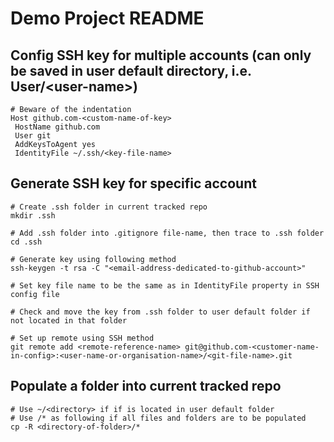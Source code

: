 # Demo Project README

## Config SSH key for multiple accounts (can only be saved in user default directory, i.e. User/\<user-name\>)

```
# Beware of the indentation
Host github.com-<custom-name-of-key>
 HostName github.com
 User git
 AddKeysToAgent yes
 IdentityFile ~/.ssh/<key-file-name>
```

## Generate SSH key for specific account

```
# Create .ssh folder in current tracked repo
mkdir .ssh

# Add .ssh folder into .gitignore file-name, then trace to .ssh folder
cd .ssh

# Generate key using following method
ssh-keygen -t rsa -C "<email-address-dedicated-to-github-account>"

# Set key file name to be the same as in IdentityFile property in SSH config file

# Check and move the key from .ssh folder to user default folder if not located in that folder

# Set up remote using SSH method
git remote add <remote-reference-name> git@github.com-<customer-name-in-config>:<user-name-or-organisation-name>/<git-file-name>.git
```

## Populate a folder into current tracked repo

```
# Use ~/<directory> if if is located in user default folder
# Use /* as following if all files and folders are to be populated
cp -R <directory-of-folder>/*
```